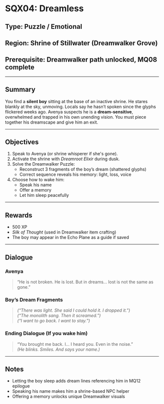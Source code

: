 # SQX04: Dreamless

## Type: Puzzle / Emotional  
## Region: Shrine of Stillwater (Dreamwalker Grove)  
## Prerequisite: Dreamwalker path unlocked, MQ08 complete

---

## Summary
You find a **silent boy** sitting at the base of an inactive shrine. He stares blankly at the sky, unmoving. Locals say he hasn’t spoken since the glyphs flickered weeks ago. Avenya suspects he is a **dream-sensitive**, overwhelmed and trapped in his own unending vision. You must piece together his dreamscape and give him an exit.

---

## Objectives
1. Speak to Avenya (or shrine whisperer if she's gone).  
2. Activate the shrine with *Dreamroot Elixir* during dusk.  
3. Solve the Dreamwalker Puzzle:  
   - Reconstruct 3 fragments of the boy’s dream (shattered glyphs)  
   - Correct sequence reveals his memory: light, loss, voice  
4. Choose how to wake him:  
   - Speak his name  
   - Offer a memory  
   - Let him sleep peacefully

---

## Rewards
- 500 XP  
- *Silk of Thought* (used in Dreamwalker item crafting)  
- The boy may appear in the Echo Plane as a guide if saved

---

## Dialogue

### Avenya
> “He is not broken. He is lost. But in dreams... lost is not the same as gone.”

### Boy’s Dream Fragments
> *(“There was light. She said I could hold it. I dropped it.”)*  
> *(“The monolith sang. Then it screamed.”)*  
> *(“I want to go back. I want to stay.”)*

### Ending Dialogue (If you wake him)
> “You brought me back. I... I heard you. Even in the noise.”  
> *(He blinks. Smiles. And says your name.)*

---

## Notes
- Letting the boy sleep adds dream lines referencing him in MQ12 epilogue  
- Speaking his name makes him a shrine-based NPC helper  
- Offering a memory unlocks unique Dreamwalker visuals
